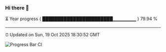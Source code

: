 ### Hi there 👋

⏳ Year progress { ███████████████████████▁▁▁▁▁▁▁ } 79.94 %

---

⏰ Updated on Sun, 19 Oct 2025 18:30:52 GMT

![Progress Bar CI](https://github.com/ZhaoGui/ZhaoGui/workflows/Progress%20Bar%20CI/badge.svg)
